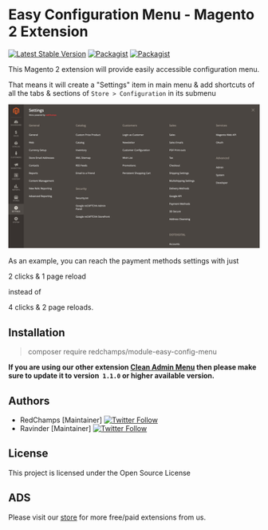 # Easy Configuration Menu - Magento 2 Extension 

[![Latest Stable Version](https://img.shields.io/packagist/v/redchamps/module-easy-config-menu.svg?style=flat-square)](https://packagist.org/packages/redchamps/module-easy-config-menu)  [![Packagist](https://img.shields.io/packagist/dt/redchamps/module-easy-config-menu.svg?style=flat-square)](https://packagist.org/packages/redchamps/module-easy-config-menu/stats) [![Packagist](https://img.shields.io/packagist/dm/redchamps/module-easy-config-menu.svg?style=flat-square)](https://packagist.org/packages/redchamps/module-easy-config-menu/stats)

This Magento 2 extension will provide easily accessible configuration menu. 

That means it will create a "Settings" item in main menu & add shortcuts of all the tabs &
sections of `Store > Configuration` in its submenu

![Navigation](https://raw.githubusercontent.com/redchamps/repo-images/master/easy-config-menu/menu-view.jpeg)

As an example, you can reach the payment methods settings with just 

2 clicks & 1 page reload 

instead of 

4 clicks & 2 page reloads.

## Installation

> composer require redchamps/module-easy-config-menu

**If you are using our other extension [Clean Admin Menu](https://github.com/redchamps/clean-admin-menu) then please make sure to update it to version` 1.1.0` or higher available version.**

## Authors

- RedChamps [Maintainer] [![Twitter Follow](https://img.shields.io/twitter/follow/_redChamps.svg?style=social)](https://twitter.com/_redChamps)
- Ravinder [Maintainer] [![Twitter Follow](https://img.shields.io/twitter/follow/_iAmRav.svg?style=social)](https://twitter.com/_iAmRav)


## License

This project is licensed under the Open Source License 

## ADS

Please visit our [store](https://redchamps.com?utm_source="easy-config-menu-github") for more free/paid extensions from us.
